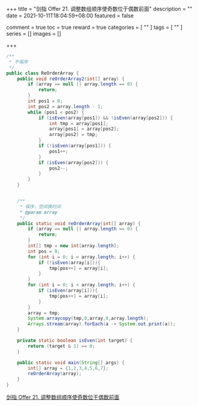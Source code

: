 +++
title = "剑指 Offer 21. 调整数组顺序使奇数位于偶数前面"
description = ""
date = 2021-10-11T18:04:59+08:00
featured = false

comment = true
toc = true
reward = true
categories = [
  ""
]
tags = [
  ""
]
series = []
images = []

+++



```java
/**
 * 不保序
 */
public class ReOrderArray {
    public void reOrderArray2(int[] array) {
        if (array == null || array.length == 0) {
            return;
        }
        int pos1 = 0;
        int pos2 = array.length - 1;
        while (pos1 < pos2) {
            if (isEven(array[pos1]) && !isEven(array[pos2])) {
                int tmp = array[pos1];
                array[pos1] = array[pos2];
                array[pos2] = tmp;
            }
            if (!isEven(array[pos1])) {
                pos1++;
            }
            if (isEven(array[pos2])) {
                pos2--;
            }
        }
    }


    /**
     * 保序，空间换时间
     * @param array
     */
    public static void reOrderArray(int[] array) {
        if (array == null || array.length == 0) {
            return;
        }
        int[] tmp = new int[array.length];
        int pos = 0;
        for (int i = 0; i < array.length; i++) {
            if (!isEven(array[i])){
                tmp[pos++] = array[i];
            }
        }
        for (int i = 0; i < array.length; i++) {
            if (isEven(array[i])){
                tmp[pos++] = array[i];
            }
        }
        array = tmp;
        System.arraycopy(tmp,0,array,0,array.length);
        Arrays.stream(array).forEach(a -> System.out.print(a));
    }

    private static boolean isEven(int target) {
        return (target & 1) == 0;
    }

    public static void main(String[] args) {
        int[] array = {1,2,3,4,5,6,7};
        reOrderArray(array);
    }
}
```



[剑指 Offer 21. 调整数组顺序使奇数位于偶数前面](https://leetcode-cn.com/problems/diao-zheng-shu-zu-shun-xu-shi-qi-shu-wei-yu-ou-shu-qian-mian-lcof/)

